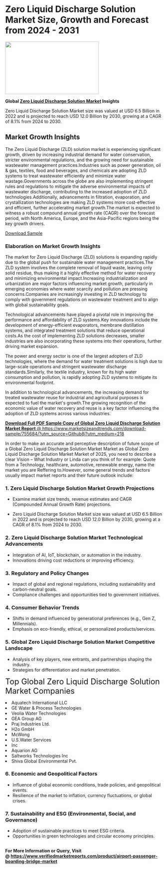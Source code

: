 <H1>Zero Liquid Discharge Solution Market Size, Growth and Forecast from 2024 - 2031</H1><img class="aligncenter size-medium wp-image-584254" src="https://thirdeyenews.in/wp-content/uploads/2024/09/Global-Market-Research-300x168.jpeg" alt="" width="300" height="168" /><p><strong>Global&nbsp;<a href="https://www.marketsizeandtrends.com/download-sample/755684/?utm_source=Github8j?utm_medium=218">Zero Liquid Discharge Solution Market</a> Insights</strong></p><p>Zero Liquid Discharge Solution Market size was valued at USD 6.5 Billion in 2022 and is projected to reach USD 12.0 Billion by 2030, growing at a CAGR of 8.1% from 2024 to 2030.</p><p><h2>Market Growth Insights</h2> <p>The Zero Liquid Discharge (ZLD) solution market is experiencing significant growth, driven by increasing industrial demand for water conservation, stricter environmental regulations, and the growing need for sustainable wastewater management practices.Industries such as power generation, oil & gas, textiles, food and beverages, and chemicals are adopting ZLD systems to treat wastewater efficiently and minimize water wastage.Governments across the globe are also implementing stringent rules and regulations to mitigate the adverse environmental impacts of wastewater discharge, contributing to the increased adoption of ZLD technologies.Additionally, advancements in filtration, evaporation, and crystallization technologies are making ZLD systems more cost-effective and efficient, further accelerating market growth.The market is expected to witness a robust compound annual growth rate (CAGR) over the forecast period, with North America, Europe, and the Asia-Pacific regions being the key growth drivers.</p> <p><a href="download-sample-link">Download Sample</a></p> <h3>Elaboration on Market Growth Insights</h3> <p>The market for Zero Liquid Discharge (ZLD) solutions is expanding rapidly due to the global push for sustainable water management practices.The ZLD system involves the complete removal of liquid waste, leaving only solid residue, thus making it a highly effective method for water recovery and minimizing environmental impact.Increasing industrialization and urbanization are major factors influencing market growth, particularly in emerging economies where water scarcity and pollution are pressing concerns.Companies are increasingly investing in ZLD technology to comply with government regulations on wastewater treatment and to align with global sustainability goals.</p> <p>Technological advancements have played a pivotal role in improving the performance and affordability of ZLD systems.Key innovations include the development of energy-efficient evaporators, membrane distillation systems, and integrated treatment solutions that reduce operational costs.As the cost of implementing ZLD solutions decreases, smaller industries are also incorporating these systems into their operations, further driving market expansion.</p> <p>The power and energy sector is one of the largest adopters of ZLD technologies, where the demand for water treatment solutions is high due to large-scale operations and stringent wastewater discharge standards.Similarly, the textile industry, known for its high water consumption and pollution, is rapidly adopting ZLD systems to mitigate its environmental footprint.</p> <p>In addition to technological advancements, the increasing demand for treated wastewater reuse for industrial and agricultural purposes is expected to fuel the market's growth.The growing recognition of the economic value of water recovery and reuse is a key factor influencing the adoption of ZLD systems across various industries.</p> <p><a href="get-more-info-link"></p><p><span class=""><strong>Download Full PDF Sample Copy of Global Zero Liquid Discharge Solution Market Report</strong> @ <a href="https://www.marketsizeandtrends.com/download-sample/755684/?utm_source=Github8j?utm_medium=218" target="_blank">https://www.marketsizeandtrends.com/download-sample/755684/?utm_source=Github8j?utm_medium=218</a></span></p><p>In order to make an accurate and perceptive description of future scope of a Global&nbsp;Zero Liquid Discharge Solution Market Market as Global&nbsp;Zero Liquid Discharge Solution Market Market of 2025, you need to describe a clear Vision &ndash; What Industry or Linda can you think of for example: Quote from a Technology, healthcare, automotive, renewable energy, name the market you are Reffering to.However, some general trends and factors usually impact market reports and their future outlook include:</p><h3>1.&nbsp;<strong>Zero Liquid Discharge Solution Market Growth Projections</strong></h3><ul><li>Examine market size trends, revenue estimates and CAGR (Compounded Annual Growth Rate) projections.</li><li><p>Zero Liquid Discharge Solution Market size was valued at USD 6.5 Billion in 2022 and is projected to reach USD 12.0 Billion by 2030, growing at a CAGR of 8.1% from 2024 to 2030.</p></li></ul><h3>2.&nbsp;<strong>Zero Liquid Discharge Solution Market Technological Advancements</strong></h3><ul><li>Integration of AI, IoT, blockchain, or automation in the industry.</li><li>Innovations driving cost reductions or improving efficiency.</li></ul><h3>3.&nbsp;<strong>Regulatory and Policy Changes</strong></h3><ul><li>Impact of global and regional regulations, including sustainability and carbon-neutral goals.</li><li>Compliance challenges and opportunities tied to government initiatives.</li></ul><h3>4.&nbsp;<strong>Consumer Behavior Trends</strong></h3><ul><li>Shifts in demand influenced by generational preferences (e.g., Gen Z, Millennials).</li><li>Emphasis on eco-friendly, ethical, or personalized products/services.</li></ul><h3>5.&nbsp;<strong>Global Zero Liquid Discharge Solution Market Competitive Landscape</strong></h3><ul><li>Analysis of key players, new entrants, and partnerships shaping the industry.</li><li>Strategies for differentiation and market penetration.</li></ul><p data-pm-slice="1 1 []"><span style="color: inherit; font-family: inherit; font-size: 25px;">Top Global Zero Liquid Discharge Solution Market Companies</span></p><div class="" data-test-id=""><p><li>Aquatech International LLC</li><li> GE Water & Process Technologies</li><li> Veolia Water Technologies</li><li> GEA Group AG</li><li> Praj Industries Ltd.</li><li> H2o GmbH</li><li> McWong</li><li> U.S.Water Services</li><li> Inc</li><li> Aquarion AG</li><li> Saltworks Technologies Inc</li><li> Shiva Global Environmental Pvt.</li></p></div><h3>6.&nbsp;<strong>Economic and Geopolitical Factors</strong></h3><ul><li>Influence of global economic conditions, trade policies, and geopolitical events.</li><li>Resilience of the market to inflation, currency fluctuations, or global crises.</li></ul><h3>7.&nbsp;<strong>Sustainability and ESG (Environmental, Social, and Governance)</strong></h3><ul><li>Adoption of sustainable practices to meet ESG criteria.</li><li>Opportunities in green technologies and circular economy principles.</li></ul><h2><strong style="font-size: 14px;">For More Information or Query, Visit @&nbsp;</strong><a style="background-color: #ffffff; font-size: 14px;" href="https://www.marketsizeandtrends.com/report/zero-liquid-discharge-solution-market/" target="_blank">https://www.verifiedmarketreports.com/product/airport-passenger-boarding-bridge-market</a></h2>